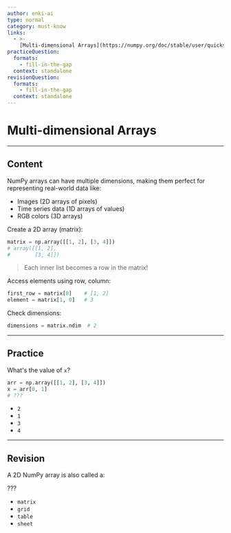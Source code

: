 ```yaml
---
author: enki-ai
type: normal
category: must-know
links:
  - >-
    [Multi-dimensional Arrays](https://numpy.org/doc/stable/user/quickstart.html#the-basics){website}
practiceQuestion:
  formats:
    - fill-in-the-gap
  context: standalone
revisionQuestion:
  formats:
    - fill-in-the-gap
  context: standalone
---
```


# Multi-dimensional Arrays

---

## Content

NumPy arrays can have multiple dimensions, making them perfect for representing
real-world data like:

- Images (2D arrays of pixels)
- Time series data (1D arrays of values)
- RGB colors (3D arrays)

Create a 2D array (matrix):

```python
matrix = np.array([[1, 2], [3, 4]])
# array([[1, 2],
#        [3, 4]])
```

> Each inner list becomes a row in the matrix!

Access elements using row, column:

```python
first_row = matrix[0]    # [1, 2]
element = matrix[1, 0]   # 3
```

Check dimensions:

```python
dimensions = matrix.ndim  # 2
```

---

## Practice

What's the value of `x`?

```python
arr = np.array([[1, 2], [3, 4]])
x = arr[0, 1]
# ???
```

- `2`
- `1`
- `3`
- `4`

---

## Revision

A 2D NumPy array is also called a:

???

- `matrix`
- `grid`
- `table`
- `sheet`
